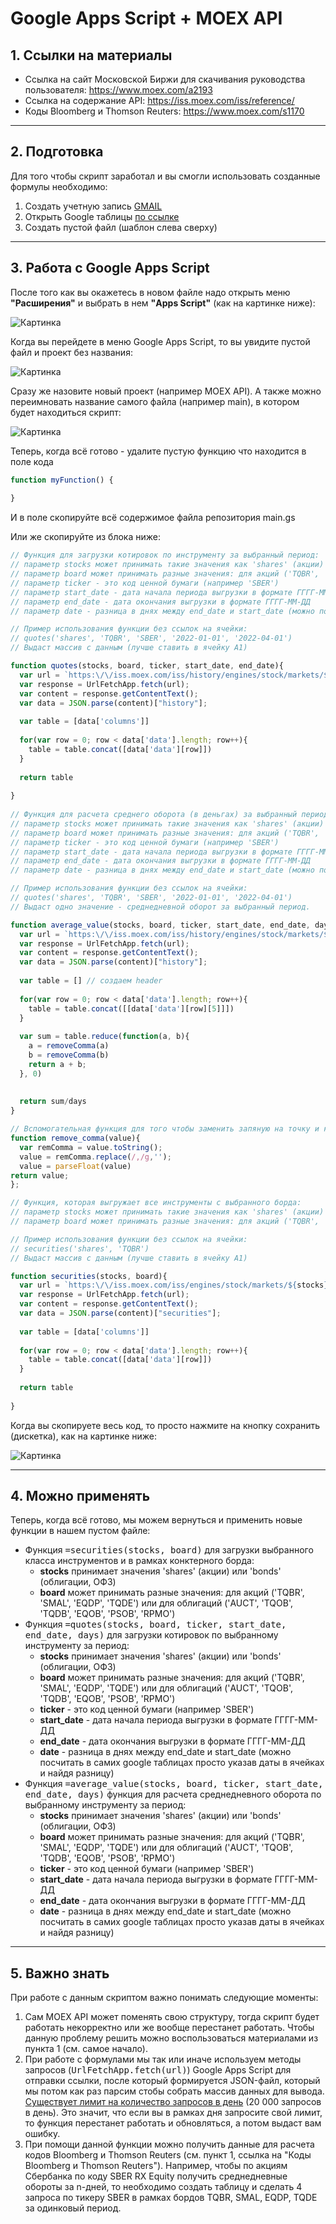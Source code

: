 # Google Apps Script + MOEX API

## 1. Ссылки на материалы

- Ссылка на сайт Московской Биржи для скачивания руководства пользователя: https://www.moex.com/a2193
- Ссылка на содержание API: https://iss.moex.com/iss/reference/
- Коды Bloomberg и Thomson Reuters: https://www.moex.com/s1170

---
## 2. Подготовка 

Для того чтобы скрипт заработал и вы смогли использовать созданные формулы необходимо:

1. Создать учетную запись [GMAIL](https://www.google.com/intl/ru/gmail/about/)
2. Открыть Google таблицы [по ссылке](https://docs.google.com/spreadsheets/)
3. Создать пустой файл (шаблон слева сверху)

---
## 3. Работа с Google Apps Script

После того как вы окажетесь в новом файле надо открыть меню **"Расширения"** и выбрать в нем **"Apps Script"** (как на картинке ниже):

![Картинка](pics/1.png)

Когда вы перейдете в меню Google Apps Script, то вы увидите пустой файл и проект без названия:

![Картинка](pics/2.png)

Сразу же назовите новый проект (например MOEX API). А также можно переимновать название самого файла (например main), в котором будет находиться скрипт:

![Картинка](pics/3.png)

Теперь, когда всё готово - удалите пустую функцию что находится в поле кода 

``` js
function myFunction() {
  
}
```

И в поле скопируйте всё содержимое файла репозитория main.gs

Или же скопируйте из блока ниже:

``` js
// Функция для загрузки котировок по инструменту за выбранный период:
// параметр stocks может принимать такие значения как 'shares' (акции) или 'bonds' (облигации, ОФЗ)
// параметр board может принимать разные значения: для акций ('TQBR', 'SMAL', 'EQDP', 'TQDE') или для облигаций ('AUCT', 'TQOB', 'TQDB', 'EQOB', 'PSOB', 'RPMO')
// параметр ticker - это код ценной бумаги (например 'SBER')
// параметр start_date - дата начала периода выгрузки в формате ГГГГ-ММ-ДД
// параметр end_date - дата окончания выгрузки в формате ГГГГ-ММ-ДД
// параметр date - разница в днях между end_date и start_date (можно посчитать в самих google таблицах просто указав даты в ячейках и найдя разницу)

// Пример использования функции без ссылок на ячейки:
// quotes('shares', 'TQBR', 'SBER', '2022-01-01', '2022-04-01')
// Выдаст массив с данным (лучше ставить в ячейку A1)

function quotes(stocks, board, ticker, start_date, end_date){
  var url = `https:\/\/iss.moex.com/iss/history/engines/stock/markets/${stocks}\/boards/${board}\/securities/${ticker}.json?from=${start_date}&till=${end_date}`;
  var response = UrlFetchApp.fetch(url);
  var content = response.getContentText();
  var data = JSON.parse(content)["history"];
  
  var table = [data['columns']]
  
  for(var row = 0; row < data['data'].length; row++){
    table = table.concat([data['data'][row]])
  }
  
  return table
  
}
  
// Функция для расчета среднего оборота (в деньгах) за выбранный период:
// параметр stocks может принимать такие значения как 'shares' (акции) или 'bonds' (облигации, ОФЗ)
// параметр board может принимать разные значения: для акций ('TQBR', 'SMAL', 'EQDP', 'TQDE') или для облигаций ('AUCT', 'TQOB', 'TQDB', 'EQOB', 'PSOB', 'RPMO')
// параметр ticker - это код ценной бумаги (например 'SBER')
// параметр start_date - дата начала периода выгрузки в формате ГГГГ-ММ-ДД
// параметр end_date - дата окончания выгрузки в формате ГГГГ-ММ-ДД
// параметр date - разница в днях между end_date и start_date (можно посчитать в самих google таблицах просто указав даты в ячейках и найдя разницу)

// Пример использования функции без ссылок на ячейки:
// quotes('shares', 'TQBR', 'SBER', '2022-01-01', '2022-04-01')
// Выдаст одно значение - среднедневной оборот за выбранный период.

function average_value(stocks, board, ticker, start_date, end_date, days){
  var url = `https:\/\/iss.moex.com/iss/history/engines/stock/markets/${stocks}\/boards/${board}\/securities/${ticker}.json?from=${start_date}&till=${end_date}`;
  var response = UrlFetchApp.fetch(url);
  var content = response.getContentText();
  var data = JSON.parse(content)["history"];
 
  var table = [] // создаем header
  
  for(var row = 0; row < data['data'].length; row++){
    table = table.concat([[data['data'][row][5]]])
  }
  
  var sum = table.reduce(function(a, b){
    a = removeComma(a)
    b = removeComma(b)
    return a + b;
  }, 0)
  
  
  return sum/days
}

// Вспомогательная функция для того чтобы заменить запяную на точку и корректно сложить массив из чисел (используем в функции average_value).
function remove_comma(value){
  var remComma = value.toString();
  value = remComma.replace(/,/g,'');
  value = parseFloat(value)
return value;
};

// Функция, которая выгружает все инструменты с выбранного борда:
// параметр stocks может принимать такие значения как 'shares' (акции) или 'bonds' (облигации, ОФЗ)
// параметр board может принимать разные значения: для акций ('TQBR', 'SMAL', 'EQDP', 'TQDE') или для облигаций ('AUCT', 'TQOB', 'TQDB', 'EQOB', 'PSOB', 'RPMO')

// Пример использования функции без ссылок на ячейки:
// securities('shares', 'TQBR')
// Выдаст массив с данным (лучше ставить в ячейку A1)

function securities(stocks, board){
  var url = `https:\/\/iss.moex.com/iss/engines/stock/markets/${stocks}\/boards/${board}\/securities.json`;
  var response = UrlFetchApp.fetch(url);
  var content = response.getContentText();
  var data = JSON.parse(content)["securities"];
  
  var table = [data['columns']]
  
  for(var row = 0; row < data['data'].length; row++){
    table = table.concat([data['data'][row]])
  }
  
  return table
  
}
```

Когда вы скопируете весь код, то просто нажмите на кнопку сохранить (дискетка), как на картинке ниже:

![Картинка](pics/4.png)

---
## 4. Можно применять

Теперь, когда всё готово, мы можем вернуться и применить новые функции в нашем пустом файле:

- Функция <kbd>=securities(stocks, board)</kbd> для загрузки выбранного класса инструментов и в рамках конктерного борда:
  - **stocks** принимает значения 'shares' (акции) или 'bonds' (облигации, ОФЗ)
  - **board** может принимать разные значения: для акций ('TQBR', 'SMAL', 'EQDP', 'TQDE') или для облигаций ('AUCT', 'TQOB', 'TQDB', 'EQOB', 'PSOB', 'RPMO')
- Функция <kbd>=quotes(stocks, board, ticker, start_date, end_date, days)</kbd> для загрузки котировок по выбранному инструменту за период:
  - **stocks** принимает значения 'shares' (акции) или 'bonds' (облигации, ОФЗ)
  - **board** может принимать разные значения: для акций ('TQBR', 'SMAL', 'EQDP', 'TQDE') или для облигаций ('AUCT', 'TQOB', 'TQDB', 'EQOB', 'PSOB', 'RPMO')
  - **ticker** - это код ценной бумаги (например 'SBER')
  - **start_date** - дата начала периода выгрузки в формате ГГГГ-ММ-ДД
  - **end_date** - дата окончания выгрузки в формате ГГГГ-ММ-ДД
  - **date** - разница в днях между end_date и start_date (можно посчитать в самих google таблицах просто указав даты в ячейках и найдя разницу)
- Функция <kbd>=average_value(stocks, board, ticker, start_date, end_date, days)</kbd> функция для расчета среднедневного оборота по выбранному инструменту за период:
  - **stocks** принимает значения 'shares' (акции) или 'bonds' (облигации, ОФЗ)
  - **board** может принимать разные значения: для акций ('TQBR', 'SMAL', 'EQDP', 'TQDE') или для облигаций ('AUCT', 'TQOB', 'TQDB', 'EQOB', 'PSOB', 'RPMO')
  - **ticker** - это код ценной бумаги (например 'SBER')
  - **start_date** - дата начала периода выгрузки в формате ГГГГ-ММ-ДД
  - **end_date** - дата окончания выгрузки в формате ГГГГ-ММ-ДД
  - **date** - разница в днях между end_date и start_date (можно посчитать в самих google таблицах просто указав даты в ячейках и найдя разницу)

---
## 5. Важно знать

При работе с данным скриптом важно понимать следующие моменты:

1. Сам MOEX API может поменять свою структуру, тогда скрипт будет работать некорректно или же вообще перестанет работать. Чтобы данную проблему решить можно воспользоваться материалами из пункта 1 (см. самое начало).
2. При работе с формулами мы так или иначе используем методы запросов (<kbd>UrlFetchApp.fetch(url)</kbd>) Google Apps Script для отправки ссылки, после который формируется JSON-файл, который мы потом как раз парсим стобы собрать массив данных для вывода. [Существует лимит на количество запросов в день](https://developers.google.com/apps-script/guides/services/quotas) (20 000 запросов в день). Это значит, что если вы в рамках дня запросите свой лимит, то функция перестанет работать и обновляться, а потом выдаст вам ошибку.
3. При помощи данной функции можно получить данные для расчета кодов Bloomberg и Thomson Reuters (см. пункт 1, ссылка на "Коды Bloomberg и Thomson Reuters"). Например, чтобы по акциям Сбербанка по коду SBER RX Equity получить среднедневные обороты за n-дней, то необходимо создать таблицу и сделать 4 запроса по тикеру SBER в рамках бордов TQBR, SMAL, EQDP, TQDE за одинковый период.
